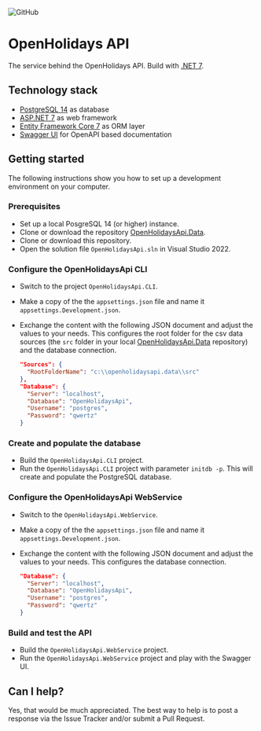 ![GitHub](https://img.shields.io/github/license/openpotato/openholidaysapi)

# OpenHolidays API

The service behind the OpenHolidays API. Build with [.NET 7](https://dotnet.microsoft.com/).

## Technology stack

+ [PostgreSQL 14](https://www.postgresql.org/) as database
+ [ASP.NET 7](https://dotnet.microsoft.com/apps/aspnet) as web framework
+ [Entity Framework Core 7](https://docs.microsoft.com/ef/) as ORM layer
+ [Swagger UI](https://swagger.io/tools/swagger-ui/) for OpenAPI based documentation

## Getting started 

The following instructions show you how to set up a development environment on your computer.

### Prerequisites

+ Set up a local PosgreSQL 14 (or higher) instance.
+ Clone or download the repository [OpenHolidaysApi.Data](https://github.com/openpotato/openholidaysapi.data).
+ Clone or download this repository.
+ Open the solution file `OpenHolidaysApi.sln` in Visual Studio 2022.

### Configure the OpenHolidaysApi CLI

+ Switch to the project `OpenHolidaysApi.CLI`.
+ Make a copy of the the `appsettings.json` file and name it `appsettings.Development.json`.
+ Exchange the content with the following JSON document and adjust the values to your needs. This configures the root folder for the csv data sources (the `src` folder in your local [OpenHolidaysApi.Data](https://github.com/openpotato/openholidaysapi.data) repository) and the database connection.
  
  ``` json
  "Sources": {
    "RootFolderName": "c:\\openholidaysapi.data\\src"
  },
  "Database": {
    "Server": "localhost",
    "Database": "OpenHolidaysApi",
    "Username": "postgres",
    "Password": "qwertz"
  }
  ```

### Create and populate the database

+ Build the `OpenHolidaysApi.CLI` project. 
+ Run the `OpenHolidaysApi.CLI` project with parameter `initdb -p`. This will create and populate the PostgreSQL database.

### Configure the OpenHolidaysApi WebService

+ Switch to the  `OpenHolidaysApi.WebService`. 
+ Make a copy of the the `appsettings.json` file and name it `appsettings.Development.json`.
+ Exchange the content with the following JSON document and adjust the values to your needs. This configures the database connection.

  ``` json
  "Database": {
    "Server": "localhost",
    "Database": "OpenHolidaysApi",
    "Username": "postgres",
    "Password": "qwertz"
  }
  ```

### Build and test the API

+ Build the `OpenHolidaysApi.WebService` project.
+ Run the `OpenHolidaysApi.WebService` project and play with the Swagger UI.

## Can I help?

Yes, that would be much appreciated. The best way to help is to post a response via the Issue Tracker and/or submit a Pull Request.
